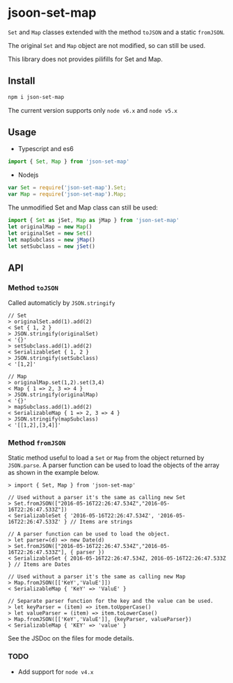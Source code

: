 # jsoon-set-map
`Set` and `Map` classes extended with the method `toJSON` and a static `fromJSON`.

The original `Set` and `Map` object are not modified, so can still be used.

This library does not provides pilifills for Set and Map.

## Install
```sh
npm i json-set-map
```
The current version supports only `node v6.x` and `node v5.x`

## Usage
* Typescript and es6
```ts
import { Set, Map } from 'json-set-map'
```
* Nodejs
```js
var Set = require('json-set-map').Set;
var Map = require('json-set-map').Map;
```
The unmodified Set and Map class can still be used:
```ts
import { Set as jSet, Map as jMap } from 'json-set-map'
let originalMap = new Map()
let originalSet = new Set()
let mapSubclass = new jMap()
let setSubclass = new jSet()
```

## API

### Method `toJSON`

Called automaticly by `JSON.stringify`
```
// Set
> originalSet.add(1).add(2)
< Set { 1, 2 }
> JSON.stringify(originalSet)
< '{}'
> setSubclass.add(1).add(2)
< SerializableSet { 1, 2 }
> JSON.stringify(setSubclass)
< '[1,2]'

// Map
> originalMap.set(1,2).set(3,4)
< Map { 1 => 2, 3 => 4 }
> JSON.stringify(originalMap)
< '{}'
> mapSubclass.add(1).add(2)
< SerializableMap { 1 => 2, 3 => 4 }
> JSON.stringify(mapSubclass)
< '[[1,2],[3,4]]'
```

### Method `fromJSON`
Static method useful to load a `Set` or `Map` from the object returned by `JSON.parse`. A parser function can be used to load the objects of the array as shown in the example below. 
```
> import { Set, Map } from 'json-set-map'

// Used without a parser it's the same as calling new Set
> Set.fromJSON(["2016-05-16T22:26:47.534Z","2016-05-16T22:26:47.533Z"])
< SerializableSet { '2016-05-16T22:26:47.534Z', '2016-05-16T22:26:47.533Z' } // Items are strings

// A parser function can be used to load the object.
> let parser=(d) => new Date(d)
> Set.fromJSON(["2016-05-16T22:26:47.534Z","2016-05-16T22:26:47.533Z"], { parser })
< SerializableSet { 2016-05-16T22:26:47.534Z, 2016-05-16T22:26:47.533Z } // Items are Dates

// Used without a parser it's the same as calling new Map 
> Map.fromJSON([['KeY','ValuE']])
< SerializableMap { 'KeY' => 'ValuE' }

// Separate parser function for the key and the value can be used.
> let keyParser = (item) => item.toUpperCase()
> let valueParser = (item) => item.toLowerCase()
> Map.fromJSON([['KeY','ValuE']], {keyParser, valueParser})
< SerializableMap { 'KEY' => 'value' }
```

See the JSDoc on the files for mode details.


### TODO
* Add support for `node v4.x`